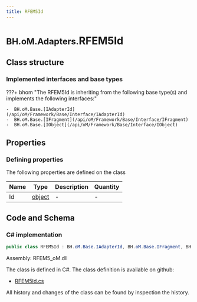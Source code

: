 ```yaml
---
title: RFEM5Id
---
```


# <small>BH.oM.Adapters.</small>**RFEM5Id**



## Class structure

### Implemented interfaces and base types

???+ bhom "The RFEM5Id is inheriting from the following base type(s) and implements the following interfaces:"

    -  BH.oM.Base.[IAdapterId](/api/oM/Framework/Base/Interface/IAdapterId)
    -  BH.oM.Base.[IFragment](/api/oM/Framework/Base/Interface/IFragment)
    -  BH.oM.Base.[IObject](/api/oM/Framework/Base/Interface/IObject)


## Properties



### Defining properties

The following properties are defined on the class

| Name             | Type             | Description      | Quantity         |
|------------------|------------------|------------------|------------------|
| Id | [object](https://learn.microsoft.com/en-us/dotnet/api/System.Object?view=netstandard-2.0) | - | - |


## Code and Schema

### C# implementation

``` C# title="C#"
public class RFEM5Id : BH.oM.Base.IAdapterId, BH.oM.Base.IFragment, BH.oM.Base.IObject
```

Assembly: RFEM5_oM.dll

The class is defined in C#. The class definition is available on github:

- [RFEM5Id.cs](https://github.com/BHoM/RFEM5_Toolkit/blob/develop/RFEM5_oM/RFEM5Id.cs)

All history and changes of the class can be found by inspection the history.
